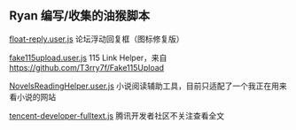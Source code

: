 ## Ryan 编写/收集的油猴脚本

[float-reply.user.js](float-reply.user.js) 论坛浮动回复框（图标修复版）

[fake115upload.user.js](fake115upload.user.js) 115 Link Helper，来自 https://github.com/T3rry7f/Fake115Upload

[NovelsReadingHelper.user.js](NovelsReadingHelper.user.js) 小说阅读辅助工具，目前只适配了一个我正在用来看小说的网站

[tencent-developer-fulltext.js](tencent-developer-fulltext.js) 腾讯开发者社区不关注查看全文